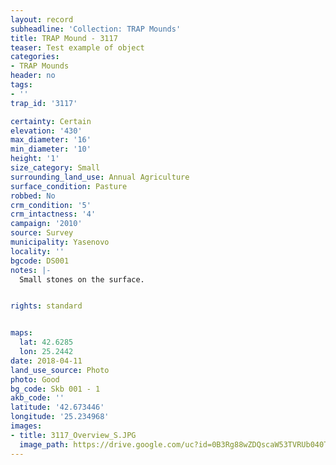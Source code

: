 ```yaml
---
layout: record
subheadline: 'Collection: TRAP Mounds'
title: TRAP Mound - 3117
teaser: Test example of object
categories:
- TRAP Mounds
header: no
tags:
- ''
trap_id: '3117'

certainty: Certain
elevation: '430'
max_diameter: '16'
min_diameter: '10'
height: '1'
size_category: Small
surrounding_land_use: Annual Agriculture
surface_condition: Pasture
robbed: No
crm_condition: '5'
crm_intactness: '4'
campaign: '2010'
source: Survey
municipality: Yasenovo
locality: ''
bgcode: DS001
notes: |-
  Small stones on the surface.


rights: standard


maps:
  lat: 42.6285
  lon: 25.2442
date: 2018-04-11
land_use_source: Photo
photo: Good
bg_code: Skb 001 - 1
akb_code: ''
latitude: '42.673446'
longitude: '25.234968'
images:
- title: 3117_Overview_S.JPG
  image_path: https://drive.google.com/uc?id=0B3Rg88wZDQscaW53TVRUb040Tnc
---
```

